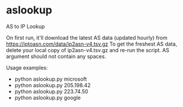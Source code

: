 # aslookup

AS to IP Lookup

On first run, it'll download the latest AS data (updated hourly) from https://iptoasn.com/data/ip2asn-v4.tsv.gz
To get the freshest AS data, delete your local copy of ip2asn-v4.tsv.gz and re-run the script.
AS argument should not contain any spaces.

Usage examples:
- python aslookup.py microsoft
- python aslookup.py 205.198.42
- python aslookup.py 223.74.50
- python aslookup.py google
